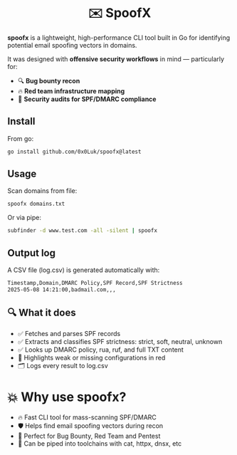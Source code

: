<h1 align="center"> ✉️ SpoofX </h1>

**spoofx** is a lightweight, high-performance CLI tool built in Go for identifying potential email spoofing vectors in domains.  

It was designed with **offensive security workflows** in mind — particularly for:

- 🔍 **Bug bounty recon**
- 🔥 **Red team infrastructure mapping**
- 🧰 **Security audits for SPF/DMARC compliance**

## Install

From go:

``` bash
go install github.com/0x0Luk/spoofx@latest
```

## Usage

Scan domains from file:

``` bash
spoofx domains.txt
```

Or via pipe:
``` bash
subfinder -d www.test.com -all -silent | spoofx
```

## Output log 
A CSV file (log.csv) is generated automatically with:

``` bash
Timestamp,Domain,DMARC Policy,SPF Record,SPF Strictness
2025-05-08 14:21:00,badmail.com,,,
```

## 🔍 What it does

- ✅ Fetches and parses SPF records
- ✅ Extracts and classifies SPF strictness: strict, soft, neutral, unknown
- ✅ Looks up DMARC policy, rua, ruf, and full TXT content
- 🚨 Highlights weak or missing configurations in red
- 🗂 Logs every result to log.csv

# 💥 Why use spoofx?

- 🔥 Fast CLI tool for mass-scanning SPF/DMARC
- 🛡️ Helps find email spoofing vectors during recon
- 🐞 Perfect for Bug Bounty, Red Team and Pentest
- 🧰 Can be piped into toolchains with cat, httpx, dnsx, etc

